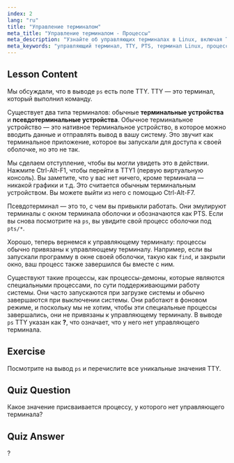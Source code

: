 ```yaml
---
index: 2
lang: "ru"
title: "Управление терминалом"
meta_title: "Управление терминалом - Процессы"
meta_description: "Узнайте об управляющих терминалах в Linux, включая TTY против PTS, и как процессы привязаны к ним. Разберитесь с процессами-демонами. Начните свой путь в Linux!"
meta_keywords: "управляющий терминал, TTY, PTS, терминал Linux, процессы-демоны, Linux для начинающих, учебник по Linux, руководство по Linux"
---
```


## Lesson Content

Мы обсуждали, что в выводе `ps` есть поле TTY. TTY — это терминал, который выполнил команду.

Существует два типа терминалов: обычные **терминальные устройства** и **псевдотерминальные устройства**. Обычное терминальное устройство — это нативное терминальное устройство, в которое можно вводить данные и отправлять вывод в вашу систему. Это звучит как терминальное приложение, которое вы запускали для доступа к своей оболочке, но это не так.

Мы сделаем отступление, чтобы вы могли увидеть это в действии. Нажмите Ctrl-Alt-F1, чтобы перейти в TTY1 (первую виртуальную консоль). Вы заметите, что у вас нет ничего, кроме терминала — никакой графики и т.д. Это считается обычным терминальным устройством. Вы можете выйти из него с помощью Ctrl-Alt-F7.

Псевдотерминал — это то, с чем вы привыкли работать. Они эмулируют терминалы с окном терминала оболочки и обозначаются как PTS. Если вы снова посмотрите на `ps`, вы увидите свой процесс оболочки под `pts/*`.

Хорошо, теперь вернемся к управляющему терминалу: процессы обычно привязаны к управляющему терминалу. Например, если вы запускали программу в окне своей оболочки, такую как `find`, и закрыли окно, ваш процесс также завершился бы вместе с ним.

Существуют такие процессы, как процессы-демоны, которые являются специальными процессами, по сути поддерживающими работу системы. Они часто запускаются при загрузке системы и обычно завершаются при выключении системы. Они работают в фоновом режиме, и поскольку мы не хотим, чтобы эти специальные процессы завершались, они не привязаны к управляющему терминалу. В выводе `ps` TTY указан как **?**, что означает, что у него нет управляющего терминала.

## Exercise

Посмотрите на вывод `ps` и перечислите все уникальные значения TTY.

## Quiz Question

Какое значение присваивается процессу, у которого нет управляющего терминала?

## Quiz Answer

?
